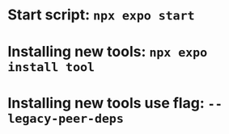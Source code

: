 # Start script: `npx expo start`

# Installing new tools: `npx expo install tool`

# Installing new tools use flag: `--legacy-peer-deps`
